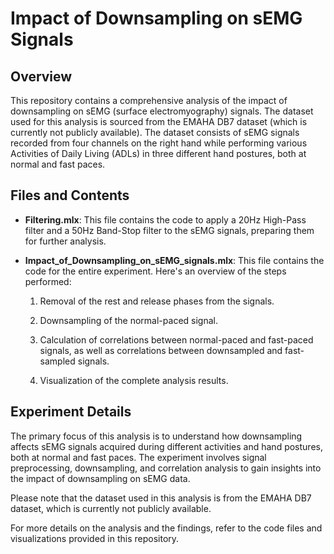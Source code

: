 # Impact of Downsampling on sEMG Signals

## Overview

This repository contains a comprehensive analysis of the impact of downsampling on sEMG (surface electromyography) signals. The dataset used for this analysis is sourced from the EMAHA DB7 dataset (which is currently not publicly available). The dataset consists of sEMG signals recorded from four channels on the right hand while performing various Activities of Daily Living (ADLs) in three different hand postures, both at normal and fast paces.

## Files and Contents

- **Filtering.mlx**: This file contains the code to apply a 20Hz High-Pass filter and a 50Hz Band-Stop filter to the sEMG signals, preparing them for further analysis.

- **Impact_of_Downsampling_on_sEMG_signals.mlx**: This file contains the code for the entire experiment. Here's an overview of the steps performed:

    1. Removal of the rest and release phases from the signals.
    
    2. Downsampling of the normal-paced signal.
    
    3. Calculation of correlations between normal-paced and fast-paced signals, as well as correlations between downsampled and fast-sampled signals.
    
    4. Visualization of the complete analysis results.
    
## Experiment Details

The primary focus of this analysis is to understand how downsampling affects sEMG signals acquired during different activities and hand postures, both at normal and fast paces. The experiment involves signal preprocessing, downsampling, and correlation analysis to gain insights into the impact of downsampling on sEMG data.

Please note that the dataset used in this analysis is from the EMAHA DB7 dataset, which is currently not publicly available.

For more details on the analysis and the findings, refer to the code files and visualizations provided in this repository.
